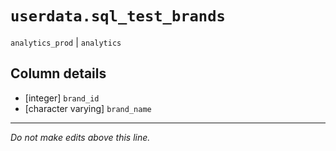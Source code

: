 # `userdata.sql_test_brands`
`analytics_prod` | `analytics`

## Column details
* [integer]   `brand_id`
* [character varying] `brand_name`

-------------------------------------------------------------------------------
*Do not make edits above this line.*
